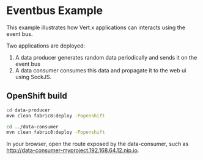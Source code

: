 # Eventbus Example

This example illustrates how Vert.x applications can interacts using the event bus.

Two applications are deployed:

1. A data producer generates random data periodically and sends it on the event bus
2. A data consumer consumes this data and propagate it to the web ui using SockJS.



## OpenShift build

```bash
cd data-producer
mvn clean fabric8:deploy -Popenshift

cd ../data-consumer
mvn clean fabric8:deploy -Popenshift
```

In your browser, open the route exposed by the data-consumer, such as 
http://data-consumer-myproject.192.168.64.12.nip.io.

